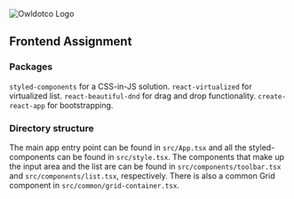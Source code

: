 ![Owldotco Logo](https://media-exp1.licdn.com/dms/image/C560BAQFt4shGwCQIQw/company-logo_200_200/0?e=1609372800&v=beta&t=7yn8roOOfYGByppfED8frv21cVjJuoOn4Mk3YafPiNM)

## Frontend Assignment

### Packages

`styled-components` for a CSS-in-JS solution.
`react-virtualized` for virtualized list.
`react-beautiful-dnd` for drag and drop functionality.
`create-react-app` for bootstrapping.

### Directory structure

The main app entry point can be found in `src/App.tsx` and all the styled-components can be found in `src/style.tsx`. The components that make up the input area and the list are can be found in `src/components/toolbar.tsx` and `src/components/list.tsx`, respectively. There is also a common Grid component in `src/common/grid-container.tsx`.
